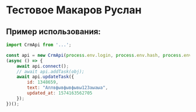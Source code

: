 # Тестовое Макаров Руслан

## Пример использования: 
```javascript
import CrmApi from '...';

const api = new CrmApi(process.env.login, process.env.hash, process.env.url);
(async () => {
    await api.connect(); 
    // await api.addTask(obj);
    await api.updateTask({
        id: 1348659,
        text: "Аллвфывфывфывы123аыаыа",
        updated_at: 1574163562705
    });
})();
```